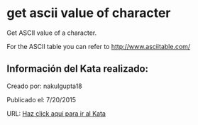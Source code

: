 # get ascii value of character
Get ASCII value of a character.

For the ASCII table you can refer to http://www.asciitable.com/

## Información del Kata realizado:
Creado por: nakulgupta18

Publicado el: 7/20/2015

URL: [Haz click aquí para ir al Kata](https://www.codewars.com/kata/55acfc59c3c23d230f00006d)